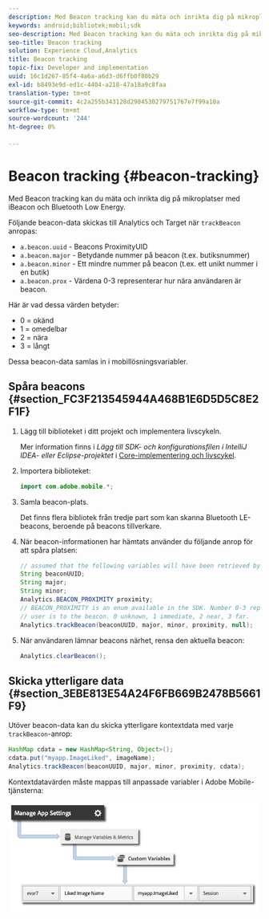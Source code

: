 ```yaml
---
description: Med Beacon tracking kan du mäta och inrikta dig på mikroplatser med iBeacon och Bluetooth Low Energy.
keywords: android;bibliotek;mobil;sdk
seo-description: Med Beacon tracking kan du mäta och inrikta dig på mikroplatser med iBeacon och Bluetooth Low Energy.
seo-title: Beacon tracking
solution: Experience Cloud,Analytics
title: Beacon tracking
topic-fix: Developer and implementation
uuid: 16c1d267-85f4-4a6a-a6d3-d6ffb0f80b29
exl-id: b8493e9d-ed1c-4404-a218-47a18a9c8faa
translation-type: tm+mt
source-git-commit: 4c2a255b343128d2904530279751767e7f99a10a
workflow-type: tm+mt
source-wordcount: '244'
ht-degree: 0%

---
```


# Beacon tracking {#beacon-tracking}

Med Beacon tracking kan du mäta och inrikta dig på mikroplatser med iBeacon och Bluetooth Low Energy.

Följande beacon-data skickas till Analytics och Target när `trackBeacon` anropas:

* `a.beacon.uuid` - Beacons ProximityUID
* `a.beacon.major` - Betydande nummer på beacon (t.ex. butiksnummer)
* `a.beacon.minor` - Ett mindre nummer på beacon (t.ex. ett unikt nummer i en butik)
* `a.beacon.prox` - Värdena 0-3 representerar hur nära användaren är beacon.

Här är vad dessa värden betyder:

* 0 = okänd
* 1 = omedelbar
* 2 = nära
* 3 = långt

Dessa beacon-data samlas in i mobillösningsvariabler.

## Spåra beacons {#section_FC3F213545944A468B1E6D5D5C8E2F1F}

1. Lägg till biblioteket i ditt projekt och implementera livscykeln.

   Mer information finns i *Lägg till SDK- och konfigurationsfilen i IntelliJ IDEA- eller Eclipse-projektet* i [Core-implementering och livscykel](/help/android/getting-started/dev-qs.md).

1. Importera biblioteket:

   ```java
   import com.adobe.mobile.*;
   ```

1. Samla beacon-plats.

   Det finns flera bibliotek från tredje part som kan skanna Bluetooth LE-beacons, beroende på beacons tillverkare.
1. När beacon-informationen har hämtats använder du följande anrop för att spåra platsen:

   ```java
   // assumed that the following variables will have been retrieved by the 3rd party beacon library 
   String beaconUUID; 
   String major; 
   String minor; 
   Analytics.BEACON_PROXIMITY proximity;  
   // BEACON_PROXIMITY is an enum available in the SDK. Number 0-3 representing how close the 
   // user is to the beacon. 0 unknown, 1 immediate, 2 near, 3 far.  
   Analytics.trackBeacon(beaconUUID, major, minor, proximity, null);
   ```

1. När användaren lämnar beacons närhet, rensa den aktuella beacon:

   ```java
   Analytics.clearBeacon();
   ```

## Skicka ytterligare data {#section_3EBE813E54A24F6FB669B2478B5661F9}

Utöver beacon-data kan du skicka ytterligare kontextdata med varje `trackBeacon`-anrop:

```java
HashMap cdata = new HashMap<String, Object>(); 
cdata.put("myapp.ImageLiked", imageName); 
Analytics.trackBeacon(beaconUUID, major, minor, proximity, cdata);
```

Kontextdatavärden måste mappas till anpassade variabler i Adobe Mobile-tjänsterna:

![](assets/map-variable-context-ltv.png)
